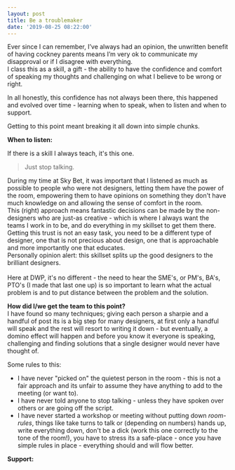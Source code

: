 ```yaml
---
layout: post
title: Be a troublemaker
date: '2019-08-25 08:22:00'
---
```

Ever since I can remember, I’ve always had an opinion, the unwritten benefit of having cockney parents means I’m very ok to communicate my disapproval or if I disagree with everything.<br>
I class this as a skill, a gift - the ability to have the confidence and comfort of speaking my thoughts and challenging on what I believe to be wrong or right.

In all honestly, this confidence has not always been there, this happened and evolved over time - learning when to speak, when to listen and when to support.

Getting to this point meant breaking it all down into simple chunks.

<strong>When to listen:</strong><br>

If there is a skill I always teach, it's this one. 

<blockquote>Just stop talking.</blockquote>

During my time at Sky Bet, it was important that I listened as much as possible to people who were not designers, letting them have the power of the room, empowering them to have opinions on something they don't have much knowledge on and allowing the sense of comfort in the room.<br>
This (right) approach means fantastic decisions can be made by the non-designers who are just-as creative - which is where I always want the teams I work in to be, and do everything in my skillset to get them there.
Getting this trust is not an easy task, you need to be a different type of designer, one that is not precious about design, one that is approachable and more importantly one that educates. <br>Personally opinion alert: this skillset splits up the good designers to the brilliant designers.<br><br>
Here at DWP, it's no different - the need to hear the SME's, or PM's, BA's, PTO's (I made that last one up) is so important to learn what the actual problem is and to put distance between the problem and the solution.

<strong>How did I/we get the team to this point?</strong><br>
I have found so many techniques; giving each person a sharpie and a handful of post its is a big step for many designers, at first only a handful will speak and the rest will resort to writing it down - but eventually, a domino effect will happen and before you know it everyone is speaking, challenging and finding solutions that a single designer would never have thought of.

Some rules to this:<br>
<ul>
	<li>I have never "picked on" the quietest person in the room - this is not a fair approach and its unfair to assume they have anything to add to the meeting (or want to).</li>
	<li>I have never told anyone to stop talking - unless they have spoken over others or are going off the script.</li>
	<li>I have never started a workshop or meeting without putting down <em>room-rules</em>, things like take turns to talk or (depending on numbers) hands up, write everything down, don't be a dick (work this one correctly to the tone of the room!), you have to stress its a safe-place - once you have simple rules in place - everything should and will flow better.</li>
</ul>

<strong>Support:</strong><br>